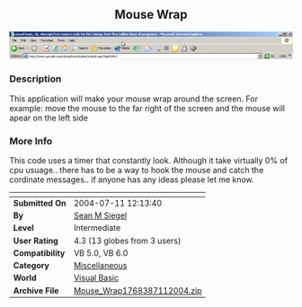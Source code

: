 ﻿<div align="center">

## Mouse Wrap

<img src="PIC2004711549235196.gif">
</div>

### Description

This application will make your mouse wrap around the screen. For example: move the mouse to the far right of the screen and the mouse will apear on the left side
 
### More Info
 
This code uses a timer that constantly look. Although it take virtually 0% of cpu usuage.. there has to be a way to hook the mouse and catch the cordinate messages.. if anyone has any ideas please let me know.


<span>             |<span>
---                |---
**Submitted On**   |2004-07-11 12:13:40
**By**             |[Sean M Siegel](https://github.com/Planet-Source-Code/PSCIndex/blob/master/ByAuthor/sean-m-siegel.md)
**Level**          |Intermediate
**User Rating**    |4.3 (13 globes from 3 users)
**Compatibility**  |VB 5\.0, VB 6\.0
**Category**       |[Miscellaneous](https://github.com/Planet-Source-Code/PSCIndex/blob/master/ByCategory/miscellaneous__1-1.md)
**World**          |[Visual Basic](https://github.com/Planet-Source-Code/PSCIndex/blob/master/ByWorld/visual-basic.md)
**Archive File**   |[Mouse\_Wrap1768387112004\.zip](https://github.com/Planet-Source-Code/sean-m-siegel-mouse-wrap__1-54868/archive/master.zip)








